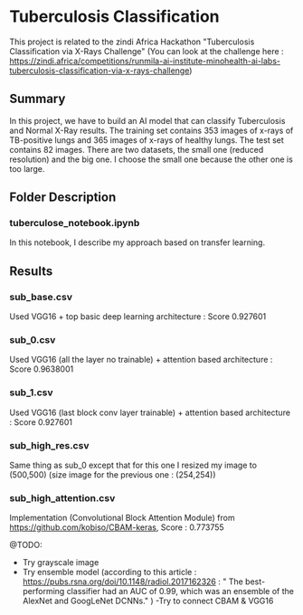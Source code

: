 # Tuberculosis Classification

This project is related to the zindi Africa Hackathon "Tuberculosis Classification via X-Rays Challenge" (You can look at the challenge here : https://zindi.africa/competitions/runmila-ai-institute-minohealth-ai-labs-tuberculosis-classification-via-x-rays-challenge)

## Summary
In this project, we have to build an AI model that can classify Tuberculosis and Normal X-Ray results. The training set contains 353 images of x-rays of TB-positive lungs and 365 images of x-rays of healthy lungs. The test set contains 82 images.
There are two datasets, the small one (reduced resolution) and the big one.
I choose the small one because the other one is too large.

## Folder Description

### tuberculose_notebook.ipynb
In this notebook, I describe my approach based on transfer learning.

## Results

### sub_base.csv
Used VGG16 + top basic deep learning architecture : Score 0.927601

### sub_0.csv
Used VGG16 (all the layer no trainable) + attention based architecture : Score 0.9638001

### sub_1.csv
Used VGG16 (last block conv layer trainable) + attention based architecture : Score 0.927601

### sub_high_res.csv
Same thing as sub_0 except that for this one I resized my image to (500,500) (size image for the previous one : (254,254))

### sub_high_attention.csv
Implementation (Convolutional Block Attention Module) from https://github.com/kobiso/CBAM-keras, Score : 0.773755

@TODO: 
- Try grayscale image
- Try ensemble model (according to this article : https://pubs.rsna.org/doi/10.1148/radiol.2017162326 : 
" The best-performing classifier had an AUC of 0.99, which was an ensemble of the AlexNet and GoogLeNet DCNNs." )
-Try to connect CBAM & VGG16